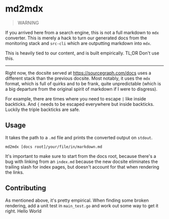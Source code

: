 # md2mdx

> WARNING

If you arrived here from a search engine, this is not a full markdown to `mdx` converter. This is merely a hack
to turn our generated docs from the monitoring stack and `src-cli` which are outputting markdown into `mdx`.

This is heavily tied to our content, and is built empirically. TL;DR Don't use this.

---

Right now, the docsite served at https://sourcegraph.com/docs uses a different stack than the previous docsite.
Most notably, it uses the `mdx` format, which is full of quirks and to be frank, quite unpredictable (which is a
big departure from the original spirit of markdown if I were to disgress).

For example, there are times where you need to escape `|` like inside backticks. And `{` needs to be escaped everywhere but inside backticks.
Luckily the triple backticks are safe.

## Usage

It takes the path to a `.md` file and prints the converted output on `stdout`.

```
md2mdx [docs root]/your/file/in/markdown.md
```

It's important to make sure to start from the docs root, because there's a bug with linking from an `index.md` because the new docsite
eliminates the trailing slash for index pages, but doesn't account for that when rendering the links.

## Contributing

As mentioned above, it's pretty empirical. When finding some broken rendering, add a unit test in `main_test.go` and work out
some way to get it right.
Hello World
